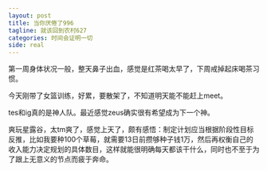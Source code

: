 ```yaml
---
layout: post
title: 当你厌倦了996
tagline: 就该回到农村627
categories: 时间会证明一切
side: real
---
```


第一周身体状况一般，整天鼻子出血，感觉是红茶喝太早了，下周戒掉起床喝茶习惯。

今天刚带了女篮训练，好累，要散架了，不知道明天能不能赶上meet。

tes和ig真的是神人队。最近感觉zeus确实很有希望成为下一个神。

爽玩星露谷，太tm爽了，感觉上天了，颇有感悟：制定计划应当根据阶段性目标反推，比如我要种100个草莓，就需要13日前攒够种子钱1万，然后再权衡自己的收入能力决定规划的具体数目，这样就能很明确每天都该干什么，同时也不至于为了跟上无意义的节点而疲于奔命。

